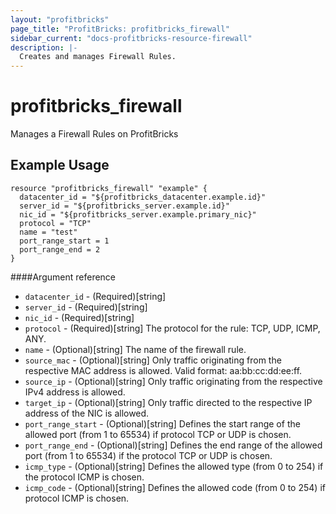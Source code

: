 ```yaml
---
layout: "profitbricks"
page_title: "ProfitBricks: profitbricks_firewall"
sidebar_current: "docs-profitbricks-resource-firewall"
description: |-
  Creates and manages Firewall Rules.
---
```


# profitbricks\_firewall

Manages a Firewall Rules on ProfitBricks

## Example Usage

```
resource "profitbricks_firewall" "example" {
  datacenter_id = "${profitbricks_datacenter.example.id}"
  server_id = "${profitbricks_server.example.id}"
  nic_id = "${profitbricks_server.example.primary_nic}"
  protocol = "TCP"
  name = "test"
  port_range_start = 1
  port_range_end = 2
}
```

####Argument reference

* `datacenter_id` - (Required)[string]
* `server_id` - (Required)[string] 
* `nic_id` - (Required)[string] 
* `protocol` - (Required)[string] The protocol for the rule: TCP, UDP, ICMP, ANY.
* `name` - (Optional)[string] The name of the firewall rule.
* `source_mac` - (Optional)[string] Only traffic originating from the respective MAC address is allowed. Valid format: aa:bb:cc:dd:ee:ff.
* `source_ip` - (Optional)[string] Only traffic originating from the respective IPv4 address is allowed. 
* `target_ip` - (Optional)[string] Only traffic directed to the respective IP address of the NIC is allowed.
* `port_range_start` - (Optional)[string] Defines the start range of the allowed port (from 1 to 65534) if protocol TCP or UDP is chosen.
* `port_range_end` - (Optional)[string] Defines the end range of the allowed port (from 1 to 65534) if the protocol TCP or UDP is chosen.
* `icmp_type` - (Optional)[string] Defines the allowed type (from 0 to 254) if the protocol ICMP is chosen. 
* `icmp_code` - (Optional)[string] Defines the allowed code (from 0 to 254) if protocol ICMP is chosen.  

